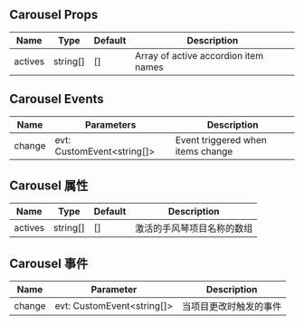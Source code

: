 ## Carousel Props

| Name    | Type     | Default | Description                          |
| ------- | -------- | ------- | ------------------------------------ |
| actives | string[] | []      | Array of active accordion item names |

## Carousel Events

| Name   | Parameters                 | Description                       |
| ------ | -------------------------- | --------------------------------- |
| change | evt: CustomEvent<string[]> | Event triggered when items change |

## Carousel 属性

| Name    | Type     | Default | Description                |
| ------- | -------- | ------- | -------------------------- |
| actives | string[] | []      | 激活的手风琴项目名称的数组 |

## Carousel 事件

| Name   | Parameter                  | Description            |
| ------ | -------------------------- | ---------------------- |
| change | evt: CustomEvent<string[]> | 当项目更改时触发的事件 |
